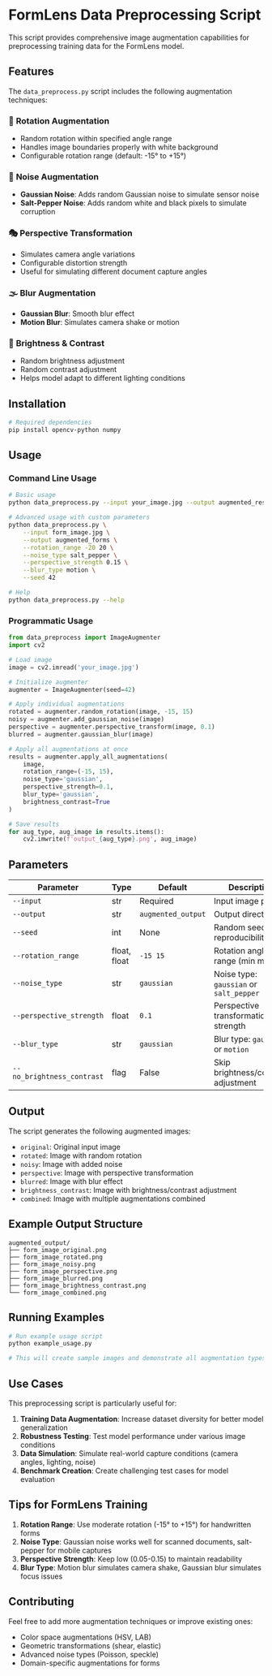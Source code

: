 # FormLens Data Preprocessing Script

This script provides comprehensive image augmentation capabilities for preprocessing training data for the FormLens model.

## Features

The `data_preprocess.py` script includes the following augmentation techniques:

### 🔄 **Rotation Augmentation**
- Random rotation within specified angle range
- Handles image boundaries properly with white background
- Configurable rotation range (default: -15° to +15°)

### 📸 **Noise Augmentation**
- **Gaussian Noise**: Adds random Gaussian noise to simulate sensor noise
- **Salt-Pepper Noise**: Adds random white and black pixels to simulate corruption

### 🎭 **Perspective Transformation**
- Simulates camera angle variations
- Configurable distortion strength
- Useful for simulating different document capture angles

### 🌫️ **Blur Augmentation**
- **Gaussian Blur**: Smooth blur effect
- **Motion Blur**: Simulates camera shake or motion

### 🌟 **Brightness & Contrast**
- Random brightness adjustment
- Random contrast adjustment
- Helps model adapt to different lighting conditions

## Installation

```bash
# Required dependencies
pip install opencv-python numpy
```

## Usage

### Command Line Usage

```bash
# Basic usage
python data_preprocess.py --input your_image.jpg --output augmented_results

# Advanced usage with custom parameters
python data_preprocess.py \
    --input form_image.jpg \
    --output augmented_forms \
    --rotation_range -20 20 \
    --noise_type salt_pepper \
    --perspective_strength 0.15 \
    --blur_type motion \
    --seed 42

# Help
python data_preprocess.py --help
```

### Programmatic Usage

```python
from data_preprocess import ImageAugmenter
import cv2

# Load image
image = cv2.imread('your_image.jpg')

# Initialize augmenter
augmenter = ImageAugmenter(seed=42)

# Apply individual augmentations
rotated = augmenter.random_rotation(image, -15, 15)
noisy = augmenter.add_gaussian_noise(image)
perspective = augmenter.perspective_transform(image, 0.1)
blurred = augmenter.gaussian_blur(image)

# Apply all augmentations at once
results = augmenter.apply_all_augmentations(
    image,
    rotation_range=(-15, 15),
    noise_type='gaussian',
    perspective_strength=0.1,
    blur_type='gaussian',
    brightness_contrast=True
)

# Save results
for aug_type, aug_image in results.items():
    cv2.imwrite(f'output_{aug_type}.png', aug_image)
```

## Parameters

| Parameter | Type | Default | Description |
|-----------|------|---------|-------------|
| `--input` | str | Required | Input image path |
| `--output` | str | `augmented_output` | Output directory |
| `--seed` | int | None | Random seed for reproducibility |
| `--rotation_range` | float, float | `-15 15` | Rotation angle range (min max) |
| `--noise_type` | str | `gaussian` | Noise type: `gaussian` or `salt_pepper` |
| `--perspective_strength` | float | `0.1` | Perspective transformation strength |
| `--blur_type` | str | `gaussian` | Blur type: `gaussian` or `motion` |
| `--no_brightness_contrast` | flag | False | Skip brightness/contrast adjustment |

## Output

The script generates the following augmented images:

- `original`: Original input image
- `rotated`: Image with random rotation
- `noisy`: Image with added noise
- `perspective`: Image with perspective transformation
- `blurred`: Image with blur effect
- `brightness_contrast`: Image with brightness/contrast adjustment
- `combined`: Image with multiple augmentations combined

## Example Output Structure

```
augmented_output/
├── form_image_original.png
├── form_image_rotated.png
├── form_image_noisy.png
├── form_image_perspective.png
├── form_image_blurred.png
├── form_image_brightness_contrast.png
└── form_image_combined.png
```

## Running Examples

```bash
# Run example usage script
python example_usage.py

# This will create sample images and demonstrate all augmentation types
```

## Use Cases

This preprocessing script is particularly useful for:

1. **Training Data Augmentation**: Increase dataset diversity for better model generalization
2. **Robustness Testing**: Test model performance under various image conditions
3. **Data Simulation**: Simulate real-world capture conditions (camera angles, lighting, noise)
4. **Benchmark Creation**: Create challenging test cases for model evaluation

## Tips for FormLens Training

1. **Rotation Range**: Use moderate rotation (-15° to +15°) for handwritten forms
2. **Noise Type**: Gaussian noise works well for scanned documents, salt-pepper for mobile captures
3. **Perspective Strength**: Keep low (0.05-0.15) to maintain readability
4. **Blur Type**: Motion blur simulates camera shake, Gaussian blur simulates focus issues

## Contributing

Feel free to add more augmentation techniques or improve existing ones:

- Color space augmentations (HSV, LAB)
- Geometric transformations (shear, elastic)
- Advanced noise types (Poisson, speckle)
- Domain-specific augmentations for forms
